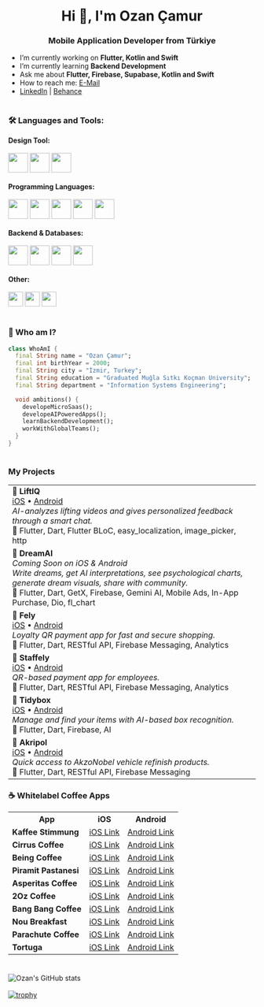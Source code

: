 <h1 align="center">Hi 👋, I'm Ozan Çamur</h1>
<h3 align="center">Mobile Application Developer from Türkiye</h3>

- I’m currently working on **Flutter, Kotlin and Swift**
- I’m currently learning **Backend Development**
- Ask me about **Flutter, Firebase, Supabase, Kotlin and Swift**
- How to reach me: [E-Mail](mailto:ozancamur1006@gmail.com)
- [LinkedIn](https://www.linkedin.com/in/ozancamur/) | [Behance](https://www.behance.net/ozancamur)
<!--[![Top Langs](https://github-readme-stats.vercel.app/api/top-langs/?username=ozancamur&layout=compact)](https://github.com/anuraghazra/github-readme-stats)-->

#

### 🛠️ Languages and Tools:
<p align="left">
<strong>Design Tool:</strong><br/><br/>
  <img src="https://cdn.jsdelivr.net/gh/devicons/devicon/icons/figma/figma-original.svg" width="40" height="40"/>
  <img src="https://img.shields.io/badge/Motiff-AI-%23000000?style=for-the-badge&logo=data:image/svg+xml;base64,&logoColor=white" height="40"/> <!-- Özel logo yok, text badge -->
  <img src="https://img.shields.io/badge/Canva-00C4CC?style=for-the-badge&logo=Canva&logoColor=white" height="40"/>
<br/><br/>
<strong>Programming Languages:</strong><br/><br/>
  <img src="https://cdn.jsdelivr.net/gh/devicons/devicon/icons/flutter/flutter-original.svg" width="40" height="40"/>
  <img src="https://cdn.jsdelivr.net/gh/devicons/devicon/icons/dart/dart-original.svg" width="40" height="40"/>
  <img src="https://cdn.jsdelivr.net/gh/devicons/devicon/icons/kotlin/kotlin-original.svg" width="40" height="40"/>
  <img src="https://cdn.jsdelivr.net/gh/devicons/devicon/icons/swift/swift-original.svg" width="40" height="40"/>
  <img src="https://cdn.jsdelivr.net/gh/devicons/devicon/icons/javascript/javascript-original.svg" width="40" height="40"/>
<br/><br/>
<strong>Backend & Databases:</strong><br/><br/>
  <img src="https://cdn.jsdelivr.net/gh/devicons/devicon/icons/firebase/firebase-plain.svg" width="40" height="40"/>
  <img src="https://cdn.jsdelivr.net/gh/devicons/devicon/icons/postgresql/postgresql-original.svg" width="40" height="40"/>
  <img src="https://cdn.jsdelivr.net/gh/devicons/devicon/icons/nodejs/nodejs-original.svg" width="40" height="40"/>
  <img src="https://img.shields.io/badge/Supabase-3ECF8E?style=for-the-badge&logo=supabase&logoColor=white" height="40"/>
<br/><br/>
<strong>Other:</strong><br/><br/>
  <img src="https://img.shields.io/badge/REST_API-000000?style=for-the-badge&logo=fastapi&logoColor=white" height="30"/>
  <img src="https://img.shields.io/badge/WebSocket-010101?style=for-the-badge&logo=websocket&logoColor=white" height="30"/>
  <img src="https://img.shields.io/badge/OneSignal-E4405F?style=for-the-badge&logo=onesignal&logoColor=white" height="30"/>
</p>

#


### 👤 Who am I?
```dart
class WhoAmI {
  final String name = "Ozan Çamur";
  final int birthYear = 2000;
  final String city = "İzmir, Turkey";
  final String education = "Graduated Muğla Sıtkı Koçman University";
  final String department = "Information Systems Engineering";

  void ambitions() {
    developeMicroSaas();
    developeAIPoweredApps();
    learnBackendDevelopment();
    workWithGlobalTeams();
  }
}
```

#
### My Projects
<table> <tr> <td><strong>🚀 LiftIQ</strong><br/> <a href="https://apps.apple.com/us/app/liftiq/id6744523581">iOS</a> • <a href="https://play.google.com/store/apps/details?id=com.botart.app.liftiq&hl=en">Android</a><br/> <em>AI-analyzes lifting videos and gives personalized feedback through a smart chat.</em><br/> 🔧 Flutter, Dart, Flutter BLoC, easy_localization, image_picker, http </td> </tr> <tr> <td><strong>🚀 DreamAI</strong><br/> <em>Coming Soon on iOS & Android</em><br/> <em>Write dreams, get AI interpretations, see psychological charts, generate dream visuals, share with community.</em><br/> 🔧 Flutter, Dart, GetX, Firebase, Gemini AI, Mobile Ads, In-App Purchase, Dio, fl_chart </td> </tr> <tr> <td><strong>🚀 Fely</strong><br/> <a href="https://apps.apple.com/tr/app/fely/id6443499504">iOS</a> • <a href="https://play.google.com/store/apps/details?id=com.festivalpayment.fpay_mobile&hl=en">Android</a><br/> <em>Loyalty QR payment app for fast and secure shopping.</em><br/> 🔧 Flutter, Dart, RESTful API, Firebase Messaging, Analytics </td> </tr> <tr> <td><strong>🚀 Staffely</strong><br/> <a href="https://apps.apple.com/tr/app/staffely/id6450368658">iOS</a> • <a href="https://play.google.com/store/apps/details?id=app.fely.staff">Android</a><br/> <em>QR-based payment app for employees.</em><br/> 🔧 Flutter, Dart, RESTful API, Firebase Messaging, Analytics </td> </tr> <tr> <td><strong>🚀 Tidybox</strong><br/> <a href="https://apps.apple.com/tr/app/tidyboxapp/id6739962001">iOS</a> • <a href="https://play.google.com/store/apps/details?id=com.botart.app.tidybox">Android</a><br/> <em>Manage and find your items with AI-based box recognition.</em><br/> 🔧 Flutter, Dart, Firebase, AI </td> </tr> <tr> <td><strong>🚀 Akripol</strong><br/> <a href="https://apps.apple.com/tr/app/akripol/id1536710189?l=tr">iOS</a> • <a href="https://play.google.com/store/apps/details?id=tr.com.akripol.mobile">Android</a><br/> <em>Quick access to AkzoNobel vehicle refinish products.</em><br/> 🔧 Flutter, Dart, RESTful API, Firebase Messaging </td> </tr>  </table>

### ☕ Whitelabel Coffee Apps

<table> <tr> <th>App</th> <th>iOS</th> <th>Android</th> </tr> <tr> <td><strong>Kaffee Stimmung</strong></td> <td><a href="https://apps.apple.com/tr/app/kaffee-stimmung/id6689512651">iOS Link</a></td> <td><a href="https://play.google.com/store/apps/details?id=app.fely.id34">Android Link</a></td> </tr> <tr> <td><strong>Cirrus Coffee</strong></td> <td><a href="https://apps.apple.com/tr/app/cirrus-coffee/id6739848840">iOS Link</a></td> <td><a href="https://play.google.com/store/apps/details?id=app.fely.id39">Android Link</a></td> </tr> <tr> <td><strong>Being Coffee</strong></td> <td><a href="https://apps.apple.com/tr/app/being-coffee/id6739848848">iOS Link</a></td> <td><a href="https://play.google.com/store/apps/details?id=app.fely.id41">Android Link</a></td> </tr> <tr> <td><strong>Piramit Pastanesi</strong></td> <td><a href="https://apps.apple.com/tr/app/piramit-pastanesi/id6739848860">iOS Link</a></td> <td><a href="https://play.google.com/store/apps/details?id=app.fely.id40">Android Link</a></td> </tr> <tr> <td><strong>Asperitas Coffee</strong></td> <td><a href="https://apps.apple.com/tr/app/asperitas-coffee/id6739963223">iOS Link</a></td> <td><a href="https://play.google.com/store/apps/details?id=app.fely.id42">Android Link</a></td> </tr> <tr> <td><strong>2Oz Coffee</strong></td> <td><a href="https://apps.apple.com/tr/app/2oz-coffee/id6695745335">iOS Link</a></td> <td><a href="https://play.google.com/store/apps/details?id=app.fely.id36">Android Link</a></td> </tr> <tr> <td><strong>Bang Bang Coffee</strong></td> <td><a href="https://apps.apple.com/tr/app/bang-bang-coffee/id6695745580">iOS Link</a></td> <td><a href="https://play.google.com/store/apps/details?id=app.fely.id37">Android Link</a></td> </tr> <tr> <td><strong>Nou Breakfast</strong></td> <td><a href="https://apps.apple.com/tr/app/nou-breakfast/id6695745186">iOS Link</a></td> <td><a href="https://play.google.com/store/apps/details?id=app.fely.id35">Android Link</a></td> </tr> <tr> <td><strong>Parachute Coffee</strong></td> <td><a href="https://apps.apple.com/tr/app/parachute-coffee/id6737855691">iOS Link</a></td> <td><a href="https://play.google.com/store/apps/details?id=app.fely.id38">Android Link</a></td> </tr> <tr> <td><strong>Tortuga</strong></td> <td><a href="https://apps.apple.com/tr/app/tortuga/id6720740715">iOS Link</a></td> <td><a href="https://play.google.com/store/apps/details?id=app.fely.id23">Android Link</a></td> </tr> </table>

#

![Ozan's GitHub stats](https://github-readme-stats.vercel.app/api?username=ozancamur&show_icons=true&theme=radical)
<br/><br/>
[![trophy](https://github-profile-trophy.vercel.app/?username=ozancamur&theme=onedark)](https://github.com/ryo-ma/github-profile-trophy)
